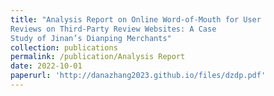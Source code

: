 ```yaml
---
title: "Analysis Report on Online Word-of-Mouth for User
Reviews on Third-Party Review Websites: A Case
Study of Jinan’s Dianping Merchants"
collection: publications
permalink: /publication/Analysis Report
date: 2022-10-01 
paperurl: 'http://danazhang2023.github.io/files/dzdp.pdf'
---
```

